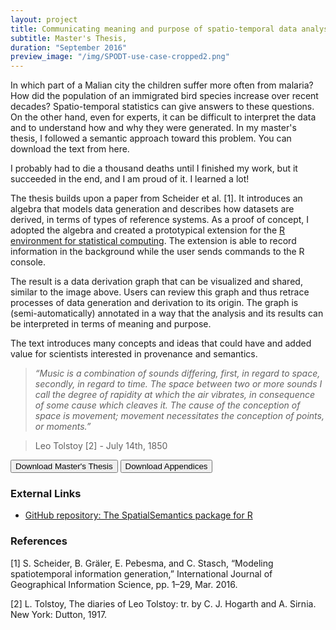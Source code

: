 ```yaml
---
layout: project
title: Communicating meaning and purpose of spatio-temporal data analysis
subtitle: Master's Thesis, 
duration: "September 2016"
preview_image: "/img/SPODT-use-case-cropped2.png"
---
```


In which part of a Malian city the children suffer more often from malaria? How did the population of an immigrated bird species increase over recent decades? Spatio-temporal statistics can give answers to these questions. On the other hand, even for experts, it can be difficult to interpret the data and to understand how and why they were generated. In my master's thesis, I followed a semantic approach toward this problem. You can download the text from here.

I probably had to die a thousand deaths until I finished my work, but it succeeded in the end, and I am proud of it. I learned a lot!

The thesis builds upon a paper from Scheider et al. [1]. It introduces an algebra that models data generation and describes how datasets are derived, in terms of types of reference systems. As a proof of concept, I adopted the algebra and created a prototypical extension for the [R environment for statistical computing](https://www.r-project.org/). The extension is able to record information in the background while the user sends commands to the R console. 

The result is a data derivation graph that can be visualized and shared, similar to the image above. Users can review this graph and thus retrace processes of data generation and derivation to its origin. The graph is (semi-automatically) annotated in a way that the analysis and its results can be interpreted in terms of meaning and purpose.

The text introduces many concepts and ideas that could have and added value for scientists interested in provenance and semantics.


>*“Music is a combination of sounds differing, first, in regard to space, secondly, in
>regard to time. The space between two or more sounds I call the degree of rapidity
>at which the air vibrates, in consequence of some cause which cleaves it. The cause
>of the conception of space is movement; movement necessitates the conception of
>points, or moments.”*

>Leo Tolstoy [2] - July 14th, 1850


<a href="/documents/Hinz-MSc_Thesis.pdf" style="text-decoration: none" download >
<button class="w3-button w3-padding-large w3-margin-top w3-margin-bottom w3-theme-d3">
	<i class="fa fa-download w3-margin-right"></i>Download Master's Thesis
</button> </a>
<a href="/documents/Hinz-MSc_Thesis-Digital_Appendices.zip" style="text-decoration: none" download >
<button class="w3-button w3-padding-large w3-margin-top w3-margin-bottom  w3-theme-d3">
	<i class="fa fa-download w3-margin-right"></i>Download Appendices
</button> </a>

### External Links

- [GitHub repository:  The SpatialSemantics package for R](https://github.com/MatthiasHinz/SpatialSemantics)

### References
[1]	S. Scheider, B. Gräler, E. Pebesma, and C. Stasch, “Modeling spatiotemporal information generation,” International Journal of Geographical Information Science, pp. 1–29, Mar. 2016.

[2]	L. Tolstoy, The diaries of Leo Tolstoy: tr. by C. J. Hogarth and A. Sirnia. New York: Dutton, 1917.


